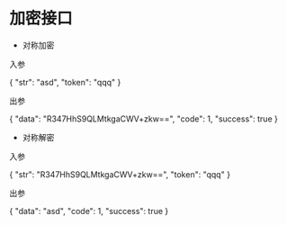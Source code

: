 # 加密接口
- 对称加密

入参

{
    "str": "asd",
    "token": "qqq"
}

出参

{
    "data": "R347HhS9QLMtkgaCWV+zkw==",
    "code": 1,
    "success": true
}

- 对称解密

入参

{
    "str": "R347HhS9QLMtkgaCWV+zkw==",
    "token": "qqq"
}

出参

{
    "data": "asd",
    "code": 1,
    "success": true
}

